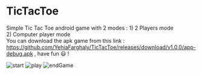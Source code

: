 # TicTacToe
Simple Tic Tac Toe android game with 2 modes : 1) 2 Players mode  
                                               2) Computer player mode  
You can download the apk game from this link : https://github.com/YehiaFarghaly/TicTacToe/releases/download/v1.0.0/app-debug.apk ,  have fun 😃 !  
  
![start](https://user-images.githubusercontent.com/102627389/178830020-6f23fdf3-55c7-40f0-bb29-76747b26bf23.png)
![play](https://user-images.githubusercontent.com/102627389/178830023-00ed584b-c3fb-49c9-af2d-7caa4f6e596e.png)
![endGame](https://user-images.githubusercontent.com/102627389/178830012-16ca472f-95bb-4aa4-b1a1-4defa25ce21e.png)
